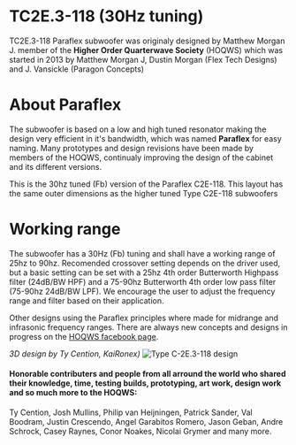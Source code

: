# TC2E.3-118 (30Hz tuning)
TC2E.3-118 Paraflex subwoofer was originaly designed by Matthew Morgan J. member of the **Higher Order Quarterwave Society** (HOQWS) which was started in 2013 by Matthew Morgan J, Dustin Morgan (Flex Tech Designs) and J. Vansickle (Paragon Concepts) 

# About Paraflex
The subwoofer is based on a low and high tuned resonator making the design very efficient in it's bandwidth, which was named **Paraflex** for easy naming. Many prototypes and design revisions have been made by members of the HOQWS, continualy improving the design of the cabinet and its different versions.

This is the 30hz tuned (Fb) version of the Paraflex C2E-118. This layout has the same outer dimensions as the higher tuned Type C2E-118 subwoofers

# Working range
The subwoofer has a 30Hz (Fb) tuning and shall have a working range of 25hz to 90hz. Recomended crossover setting depends on the driver used, but a basic setting can be set with a 25hz 4th order Butterworth Highpass filter (24dB/BW HPF) and a 75-90hz Butterworth 4th order low pass filter (75-90hz 24dB/BW LPF). We encourage the user to adjust the frequency range and filter based on their application. 

Other designs using the Paraflex principles where made for midrange and infrasonic frequency ranges. There are always new concepts and designs in progress on the [HOQWS facebook page](https://www.facebook.com/groups/bassaz/). 


*3D design by Ty Cention, KaiRonex)*
![Type C-2E.3-118 design](https://github.com/High-Order-Quarterwave-Society/TC2E-118/blob/master/TC2E-118-crosssection.jpg)

 #### Honorable contributers and people from all arround the world who shared their knowledge, time, testing builds, prototyping, art work, design work and so much more to the HOQWS:
Ty Cention, Josh Mullins, Philip van Heijningen, Patrick Sander, Val Boodram, Justin Crescendo, Angel Garabitos Romero, Jason Geban, Andre Schrock, Casey Raynes, Conor Noakes, Nicolai Grymer and many more.
